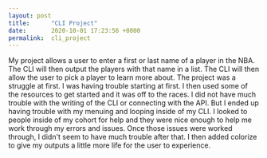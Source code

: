 ```yaml
---
layout: post
title:      "CLI Project"
date:       2020-10-01 17:23:56 +0000
permalink:  cli_project
---
```



My project allows a user to enter a first or last name of a player in the NBA. The CLI will then output the players with that name in a list. The CLI will then allow the user to pick a player to learn more about. The project was a struggle at first. I was having trouble starting at first. I then used some of the resources to get started and it was off to the races. I did not have much trouble with the writing of the CLI or connecting with the API. But I ended up having trouble with my menuing and looping inside of my CLI. I looked to people inside of my cohort for help and they were nice enough to help me work through my errors and issues. Once those issues were worked through, I didn't seem to have much trouble after that. I then added colorize to give my outputs a little more life for the user to experience. 
